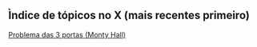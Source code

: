 ## Ìndice de tópicos no X (mais recentes primeiro)

<a href="https://x.com/bluemaster100/status/1875943157910642801">Problema das 3 portas (Monty Hall)</a>

